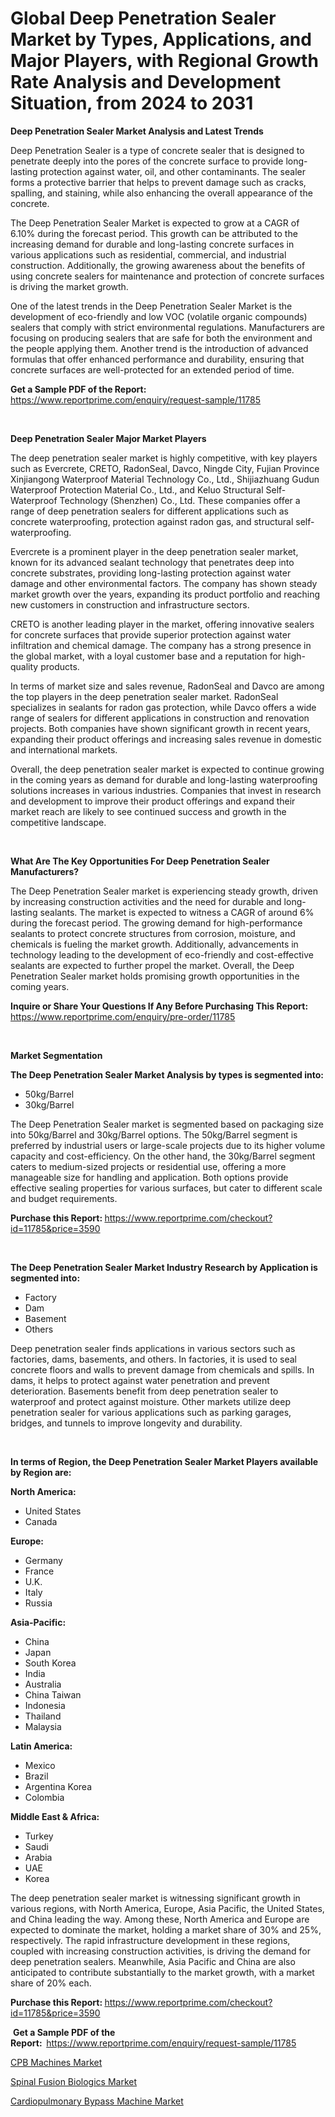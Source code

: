 <p><h1>Global Deep Penetration Sealer Market by Types, Applications, and Major Players, with Regional Growth Rate Analysis and Development Situation, from 2024 to 2031</h1></p><p><strong>Deep Penetration Sealer Market Analysis and Latest Trends</strong></p>
<p><p>Deep Penetration Sealer is a type of concrete sealer that is designed to penetrate deeply into the pores of the concrete surface to provide long-lasting protection against water, oil, and other contaminants. The sealer forms a protective barrier that helps to prevent damage such as cracks, spalling, and staining, while also enhancing the overall appearance of the concrete.</p><p>The Deep Penetration Sealer Market is expected to grow at a CAGR of 6.10% during the forecast period. This growth can be attributed to the increasing demand for durable and long-lasting concrete surfaces in various applications such as residential, commercial, and industrial construction. Additionally, the growing awareness about the benefits of using concrete sealers for maintenance and protection of concrete surfaces is driving the market growth.</p><p>One of the latest trends in the Deep Penetration Sealer Market is the development of eco-friendly and low VOC (volatile organic compounds) sealers that comply with strict environmental regulations. Manufacturers are focusing on producing sealers that are safe for both the environment and the people applying them. Another trend is the introduction of advanced formulas that offer enhanced performance and durability, ensuring that concrete surfaces are well-protected for an extended period of time.</p></p>
<p><strong>Get a Sample PDF of the Report:&nbsp;</strong> <a href="https://www.reportprime.com/enquiry/request-sample/11785">https://www.reportprime.com/enquiry/request-sample/11785</a></p>
<p>&nbsp;</p>
<p><strong>Deep Penetration Sealer Major Market Players</strong></p>
<p><p>The deep penetration sealer market is highly competitive, with key players such as Evercrete, CRETO, RadonSeal, Davco, Ningde City, Fujian Province Xinjiangong Waterproof Material Technology Co., Ltd., Shijiazhuang Gudun Waterproof Protection Material Co., Ltd., and Keluo Structural Self-Waterproof Technology (Shenzhen) Co., Ltd. These companies offer a range of deep penetration sealers for different applications such as concrete waterproofing, protection against radon gas, and structural self-waterproofing.</p><p>Evercrete is a prominent player in the deep penetration sealer market, known for its advanced sealant technology that penetrates deep into concrete substrates, providing long-lasting protection against water damage and other environmental factors. The company has shown steady market growth over the years, expanding its product portfolio and reaching new customers in construction and infrastructure sectors. </p><p>CRETO is another leading player in the market, offering innovative sealers for concrete surfaces that provide superior protection against water infiltration and chemical damage. The company has a strong presence in the global market, with a loyal customer base and a reputation for high-quality products.</p><p>In terms of market size and sales revenue, RadonSeal and Davco are among the top players in the deep penetration sealer market. RadonSeal specializes in sealants for radon gas protection, while Davco offers a wide range of sealers for different applications in construction and renovation projects. Both companies have shown significant growth in recent years, expanding their product offerings and increasing sales revenue in domestic and international markets.</p><p>Overall, the deep penetration sealer market is expected to continue growing in the coming years as demand for durable and long-lasting waterproofing solutions increases in various industries. Companies that invest in research and development to improve their product offerings and expand their market reach are likely to see continued success and growth in the competitive landscape.</p></p>
<p>&nbsp;</p>
<p><strong>What Are The Key Opportunities For Deep Penetration Sealer Manufacturers?</strong></p>
<p><p>The Deep Penetration Sealer market is experiencing steady growth, driven by increasing construction activities and the need for durable and long-lasting sealants. The market is expected to witness a CAGR of around 6% during the forecast period. The growing demand for high-performance sealants to protect concrete structures from corrosion, moisture, and chemicals is fueling the market growth. Additionally, advancements in technology leading to the development of eco-friendly and cost-effective sealants are expected to further propel the market. Overall, the Deep Penetration Sealer market holds promising growth opportunities in the coming years.</p></p>
<p><strong>Inquire or Share Your Questions If Any Before Purchasing This Report:</strong> <a href="https://www.reportprime.com/enquiry/pre-order/11785">https://www.reportprime.com/enquiry/pre-order/11785</a></p>
<p>&nbsp;</p>
<p><strong>Market Segmentation</strong></p>
<p><strong>The Deep Penetration Sealer Market Analysis by types is segmented into:</strong></p>
<p><ul><li>50kg/Barrel</li><li>30kg/Barrel</li></ul></p>
<p><p>The Deep Penetration Sealer market is segmented based on packaging size into 50kg/Barrel and 30kg/Barrel options. The 50kg/Barrel segment is preferred by industrial users or large-scale projects due to its higher volume capacity and cost-efficiency. On the other hand, the 30kg/Barrel segment caters to medium-sized projects or residential use, offering a more manageable size for handling and application. Both options provide effective sealing properties for various surfaces, but cater to different scale and budget requirements.</p></p>
<p><strong>Purchase this Report:&nbsp;</strong><a href="https://www.reportprime.com/checkout?id=11785&price=3590">https://www.reportprime.com/checkout?id=11785&price=3590</a></p>
<p>&nbsp;</p>
<p><strong>The Deep Penetration Sealer Market Industry Research by Application is segmented into:</strong></p>
<p><ul><li>Factory</li><li>Dam</li><li>Basement</li><li>Others</li></ul></p>
<p><p>Deep penetration sealer finds applications in various sectors such as factories, dams, basements, and others. In factories, it is used to seal concrete floors and walls to prevent damage from chemicals and spills. In dams, it helps to protect against water penetration and prevent deterioration. Basements benefit from deep penetration sealer to waterproof and protect against moisture. Other markets utilize deep penetration sealer for various applications such as parking garages, bridges, and tunnels to improve longevity and durability.</p></p>
<p>&nbsp;</p>
<p><strong>In terms of Region, the Deep Penetration Sealer Market Players available by Region are:</strong></p>
<p>
    <p> <strong> North America: </strong>
        <ul>
            <li>United States</li>
            <li>Canada</li>
        </ul>
        </p> 
    <p> <strong> Europe: </strong>
        <ul>
            <li>Germany</li>
            <li>France</li>
            <li>U.K.</li>
            <li>Italy</li>
            <li>Russia</li>
        </ul>
        </p> 
    <p> <strong> Asia-Pacific: </strong>
        <ul>
            <li>China</li>
            <li>Japan</li>
            <li>South Korea</li>
            <li>India</li>
            <li>Australia</li>
            <li>China Taiwan</li>
            <li>Indonesia</li>
            <li>Thailand</li>
            <li>Malaysia</li>
        </ul>
        </p> 
    <p> <strong> Latin America: </strong>
        <ul>
            <li>Mexico</li>
            <li>Brazil</li>
            <li>Argentina Korea</li>
            <li>Colombia</li>
        </ul>
        </p> 
    <p> <strong> Middle East & Africa: </strong>
        <ul>
            <li>Turkey</li>
            <li>Saudi</li>
            <li>Arabia</li>
            <li>UAE</li>
            <li>Korea</li>
        </ul>
    </p>
    </p>
<p><p>The deep penetration sealer market is witnessing significant growth in various regions, with North America, Europe, Asia Pacific, the United States, and China leading the way. Among these, North America and Europe are expected to dominate the market, holding a market share of 30% and 25%, respectively. The rapid infrastructure development in these regions, coupled with increasing construction activities, is driving the demand for deep penetration sealers. Meanwhile, Asia Pacific and China are also anticipated to contribute substantially to the market growth, with a market share of 20% each.</p></p>
<p><strong>Purchase this Report: </strong><a href="https://www.reportprime.com/checkout?id=11785&price=3590">https://www.reportprime.com/checkout?id=11785&price=3590</a></p>
<p>&nbsp;<strong>Get a Sample PDF of the Report:&nbsp;&nbsp;</strong><a href="https://www.reportprime.com/enquiry/request-sample/11785">https://www.reportprime.com/enquiry/request-sample/11785</a></p>
<p><strong></strong></p>
<p><p><a href="https://view.publitas.com/reportprime-1/global-cpb-machines-market-size-and-market-trends-insights-and-projections-from-2023-to-2030/">CPB Machines Market</a></p><p><a href="https://view.publitas.com/reportprime-1/insights-into-spinal-fusion-biologics-market-size-analysing-market-share-trends-and-growth-from-2023-to-2030/">Spinal Fusion Biologics Market</a></p><p><a href="https://view.publitas.com/reportprime-1/cardiopulmonary-bypass-machine-market-size-reflecting-a-forecast-till-2030-market-by-type-by-application-and-by-geography/">Cardiopulmonary Bypass Machine Market</a></p></p>